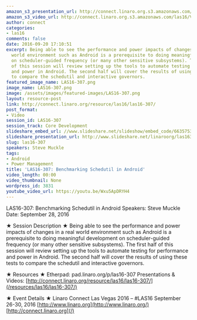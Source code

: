 ```yaml
---
amazon_s3_presentation_url: http://connect.linaro.org.s3.amazonaws.com/las16/Presentations/Wednesday/LAS16-307%20-%20Benchmarking%20Schedutil%20in%20Android%20%281%29.pdf
amazon_s3_video_url: http://connect.linaro.org.s3.amazonaws.com/las16/Videos/Wednesday/LAS16-307%20Benchmarking%20Schedutil%20in%20Android.mp4
author: connect
categories:
- las16
comments: false
date: 2016-09-20 17:10:51
excerpt: Being able to see the performance and power impacts of changes in a real
  world environment such as Android is a prerequisite to doing meaningful development
  on scheduler-guided frequency (or many other sensitive subsystems). The first half
  of this session will review setting up the tools to automate testing for performance
  and power in Android. The second half will cover the results of using these tests
  to compare the schedutil and interactive governors.
featured_image_name: LAS16-307.png
image_name: LAS16-307.png
image: /assets/images/featured-images/LAS16-307.png
layout: resource-post
link: http://connect.linaro.org/resource/las16/las16-307/
post_format:
- Video
session_id: LAS16-307
session_track: Core Development
slideshare_embed_url: //www.slideshare.net/slideshow/embed_code/66357531
slideshare_presentation_url: http://www.slideshare.net/linaroorg/las16307-benchmarking-schedutil-in-android
slug: las16-307
speakers: Steve Muckle
tags:
- Android
- Power Management
title: 'LAS16-307: Benchmarking Schedutil in Android'
video_length: 00:00
video_thumbnail: None
wordpress_id: 3831
youtube_video_url: https://youtu.be/Wxu5ApDRYH4
---
```


LAS16-307: Benchmarking Schedutil in Android
Speakers: Steve Muckle
Date: September 28, 2016

★ Session Description ★
Being able to see the performance and power impacts of changes in a real world environment such as Android is a prerequisite to doing meaningful development on scheduler-guided frequency (or many other sensitive subsystems). The first half of this session will review setting up the tools to automate testing for performance and power in Android. The second half will cover the results of using these tests to compare the schedutil and interactive governors.

★ Resources ★
Etherpad: pad.linaro.org/p/las16-307
Presentations & Videos: [http://connect.linaro.org/resource/las16/las16-307/](/resources/las16/las16-307/)

★ Event Details ★
Linaro Connect Las Vegas 2016 – #LAS16
September 26-30, 2016
[http://www.linaro.org](http://www.linaro.org/)
[http://connect.linaro.org](/)
